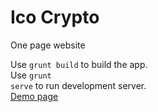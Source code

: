 # Ico Crypto
 One page website
 
 Use <code>grunt build</code> to build the app.
 <br>
 Use <code>grunt serve</code> to run development server.
 <br>
 <a target="_blank" href="http://seruf.eu5.org/portfolio/ico-crypto/index.html">Demo page</a>
